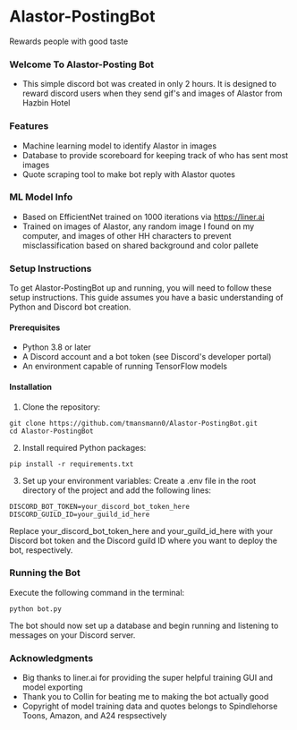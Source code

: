 # Alastor-PostingBot
Rewards people with good taste

### Welcome To Alastor-Posting Bot
- This simple discord bot was created in only 2 hours. It is designed to reward discord users when they send gif's and images of Alastor from Hazbin Hotel

### Features
- Machine learning model to identify Alastor in images
- Database to provide scoreboard for keeping track of who has sent most images
- Quote scraping tool to make bot reply with Alastor quotes

### ML Model Info
- Based on EfficientNet trained on 1000 iterations via https://liner.ai
- Trained on images of Alastor, any random image I found on my computer, and images of other HH characters to prevent misclassification based on shared background and color pallete 

### Setup Instructions

To get Alastor-PostingBot up and running, you will need to follow these setup instructions. This guide assumes you have a basic understanding of Python and Discord bot creation.

#### Prerequisites
- Python 3.8 or later
- A Discord account and a bot token (see Discord's developer portal)
- An environment capable of running TensorFlow models

#### Installation
1. Clone the repository:
``` 
git clone https://github.com/tmansmann0/Alastor-PostingBot.git
cd Alastor-PostingBot
```
2. Install required Python packages:
```
pip install -r requirements.txt
```
3. Set up your environment variables:
Create a .env file in the root directory of the project and add the following lines:
```
DISCORD_BOT_TOKEN=your_discord_bot_token_here
DISCORD_GUILD_ID=your_guild_id_here
```
Replace your_discord_bot_token_here and your_guild_id_here with your Discord bot token and the Discord guild ID where you want to deploy the bot, respectively.

### Running the Bot
Execute the following command in the terminal:
```
python bot.py
```
The bot should now set up a database and begin running and listening to messages on your Discord server.

### Acknowledgments
- Big thanks to liner.ai for providing the super helpful training GUI and model exporting
- Thank you to Collin for beating me to making the bot actually good
- Copyright of model training data and quotes belongs to Spindlehorse Toons, Amazon, and A24 respsectively

